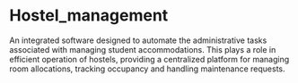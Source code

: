 # Hostel_management
An integrated software designed to automate the administrative tasks associated with managing student accommodations. This plays a role in efficient operation of hostels, providing a centralized platform for managing room allocations, tracking occupancy and  handling maintenance requests.

